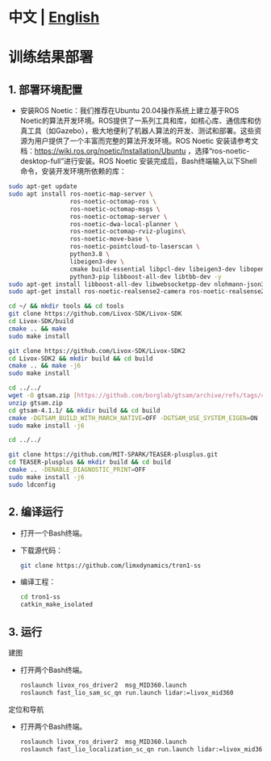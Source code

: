 # 中文 | [English](README.md)
# 训练结果部署



## 1. 部署环境配置

- 安装ROS Noetic：我们推荐在Ubuntu 20.04操作系统上建立基于ROS Noetic的算法开发环境。ROS提供了一系列工具和库，如核心库、通信库和仿真工具（如Gazebo），极大地便利了机器人算法的开发、测试和部署。这些资源为用户提供了一个丰富而完整的算法开发环境。ROS Noetic 安装请参考文档：https://wiki.ros.org/noetic/Installation/Ubuntu ，选择“ros-noetic-desktop-full”进行安装。ROS Noetic 安装完成后，Bash终端输入以下Shell命令，安装开发环境所依赖的库：

```bash
sudo apt-get update
sudo apt install ros-noetic-map-server \
                 ros-noetic-octomap-ros \
                 ros-noetic-octomap-msgs \
                 ros-noetic-octomap-server \
                 ros-noetic-dwa-local-planner \
                 ros-noetic-octomap-rviz-plugins\
                 ros-noetic-move-base \
                 ros-noetic-pointcloud-to-laserscan \
                 python3.8 \
                 libeigen3-dev \
                 cmake build-essential libpcl-dev libeigen3-dev libopencv-dev  \
                 python3-pip libboost-all-dev libtbb-dev -y
sudo apt-get install libboost-all-dev libwebsocketpp-dev nlohmann-json3-dev
sudo apt-get install ros-noetic-realsense2-camera ros-noetic-realsense2-camera-dbgsym ros-noetic-realsense2-description

cd ~/ && mkdir tools && cd tools
git clone https://github.com/Livox-SDK/Livox-SDK
cd Livox-SDK/build
cmake .. && make   
sudo make install

git clone https://github.com/Livox-SDK/Livox-SDK2
cd Livox-SDK2 && mkdir build && cd build
cmake .. && make -j6
sudo make install

cd ../../ 
wget -O gtsam.zip [https://github.com/borglab/gtsam/archive/refs/tags/4.1.1.zip](https://github.com/borglab/gtsam/archive/refs/tags/4.1.1.zip)
unzip gtsam.zip
cd gtsam-4.1.1/ && mkdir build && cd build
cmake -DGTSAM_BUILD_WITH_MARCH_NATIVE=OFF -DGTSAM_USE_SYSTEM_EIGEN=ON ..
sudo make install -j6

cd ../../

git clone https://github.com/MIT-SPARK/TEASER-plusplus.git
cd TEASER-plusplus && mkdir build && cd build
cmake .. -DENABLE_DIAGNOSTIC_PRINT=OFF
sudo make install -j6
sudo ldconfig


```

   

## 2. 编译运行

- 打开一个Bash终端。

- 下载源代码：
    ```Bash
    git clone https://github.com/limxdynamics/tron1-ss
    ```
    
- 编译工程：
    ```Bash
    cd tron1-ss
    catkin_make_isolated 
    ```
    
## 3. 运行 

建图
- 打开两个Bash终端。
    ```Bash
    roslaunch livox_ros_driver2  msg_MID360.launch
    roslaunch fast_lio_sam_sc_qn run.launch lidar:=livox_mid360
    ```


定位和导航
- 打开两个Bash终端。
    ```Bash
    roslaunch livox_ros_driver2  msg_MID360.launch
    roslaunch fast_lio_localization_sc_qn run.launch lidar:=livox_mid360
    ```

